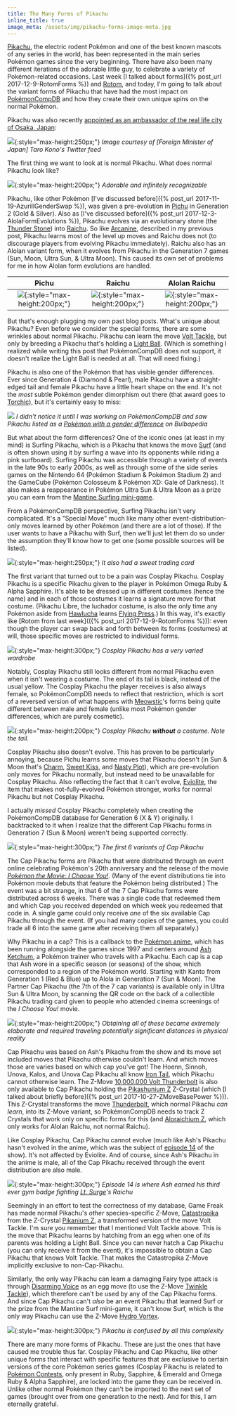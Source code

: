 ```yaml
---
title: The Many Forms of Pikachu
inline_title: true
image_meta: /assets/img/pikachu-forms-image-meta.jpg
---
```


[Pikachu](https://www.serebii.net/pokedex-sm/025.shtml), the electric rodent Pokémon and one of the best known mascots of any series in the world, has been represented in the main series Pokémon games since the very beginning. There have also been many different iterations of the adorable little guy, to celebrate a variety of Pokémon-related occasions. Last week [I talked about forms]({% post_url 2017-12-9-RotomForms %}) and [Rotom](https://www.serebii.net/pokedex-sm/479.shtml), and today, I'm going to talk about the variant forms of Pikachu that have had the most impact on [PokémonCompDB](/pokemoncompdb.html) and how they create their own unique spins on the normal Pokémon.

Pikachu was also recently [appointed as an ambassador of the real life city of Osaka, Japan](https://www.theverge.com/2017/11/30/16720968/pikachu-ambassador-of-osaka-japan-hello-kitty):

![](/assets/img/pikachu-osaka.jpg){:style="max-height:250px;"}
*Image courtesy of [Foreign Minister of Japan] Taro Kono's Twitter feed*

The first thing we want to look at is normal Pikachu. What does normal Pikachu look like?

![](/assets/img/pikachu.PNG){:style="max-height:200px;"}
*Adorable and infinitely recognizable*

Pikachu, like other Pokémon [I've discussed before]({% post_url 2017-11-19-AzurillGenderSwap %}), was given a pre-evolution in [Pichu](https://www.serebii.net/pokedex-sm/172.shtml) in Generation 2 (Gold & Silver). Also as [I've discussed before]({% post_url 2017-12-3-AlolaFormEvolutions %}), Pikachu evolves via an evolutionary stone (the [Thunder Stone](https://www.serebii.net/itemdex/thunderstone.shtml)) into [Raichu](https://www.serebii.net/pokedex-sm/026.shtml). So like [Arcanine](https://www.serebii.net/pokedex-sm/059.shtml), described in my previous post, Pikachu learns most of the level up moves and Raichu does not (to discourage players from evolving Pikachu immediately). Raichu also has an Alolan variant form, when it evolves from Pikachu in the Generation 7 games (Sun, Moon, Ultra Sun, & Ultra Moon). This caused its own set of problems for me in how Alolan form evolutions are handled.

| Pichu | Raichu | Alolan Raichu |
|:-----:|:------:|:-------------:|
| ![](/assets/img/pichu.png){:style="max-height:200px;"} | ![](/assets/img/raichu.png){:style="max-height:200px;"}  | ![](/assets/img/alolan-raichu.png){:style="max-height:200px;"} |

But that's enough plugging my own past blog posts. What's unique about Pikachu? Even before we consider the special forms, there are some wrinkles about normal Pikachu. Pikachu can learn the move [Volt Tackle](https://www.serebii.net/attackdex-sm/volttackle.shtml), but only by breeding a Pikachu that's holding a [Light Ball](https://www.serebii.net/itemdex/lightball.shtml). (Which is something I realized while writing this post that PokémonCompDB does not support, it doesn't realize the Light Ball is needed at all. That will need fixing.)

Pikachu is also one of the Pokémon that has visible gender differences. Ever since Generation 4 (Diamond & Pearl), male Pikachu have a straight-edged tail and female Pikachu have a little heart shape on the end. It's not the *most* subtle Pokémon gender dimorphism out there (that award goes to [Torchic](https://www.serebii.net/pokedex-sm/255.shtml)), but it's certainly easy to miss:

![](/assets/img/pikachu-genders.png)
*I didn't notice it until I was working on PokémonCompDB and saw Pikachu listed as a [Pokémon with a gender difference](https://bulbapedia.bulbagarden.net/wiki/List_of_Pok%C3%A9mon_with_gender_differences) on Bulbapedia*

But what about the form differences? One of the iconic ones (at least in my mind) is Surfing Pikachu, which is a Pikachu that knows the move [Surf](https://www.serebii.net/attackdex-sm/surf.shtml) (and is often shown using it by surfing a wave into its opponents while riding a pink surfboard).  Surfing Pikachu was accessible through a variety of events in the late 90s to early 2000s, as well as through some of the side series games on the Nintendo 64 (Pokémon Stadium & Pokémon Stadium 2) and the GameCube (Pokémon Colosseum & Pokémon XD: Gale of Darkness). It also makes a reappearance in Pokémon Ultra Sun & Ultra Moon as a prize you can earn from the [Mantine Surfing mini-game](https://www.serebii.net/ultrasunultramoon/mantinesurf.shtml).

From a PokémonCompDB perspective, Surfing Pikachu isn't very complicated. It's a "Special Move" much like many other event-distribution-only moves learned by other Pokémon (and there are a lot of those). If the user wants to have a Pikachu with Surf, then we'll just let them do so under the assumption they'll know how to get one (some possible sources will be listed).

![](/assets/img/pikachu-surf-card.jpg){:style="max-height:250px;"}
*It also had a sweet trading card*

The first variant that turned out to be a pain was Cosplay Pikachu. Cosplay Pikachu is a specific Pikachu given to the player in Pokémon Omega Ruby & Alpha Sapphire. It's able to be dressed up in different costumes (hence the name) and in each of those costumes it learns a signature move for that costume. (Pikachu Libre, the luchador costume, is also the only time any Pokémon aside from [Hawlucha](https://www.serebii.net/pokedex-sm/701.shtml) learns [Flying Press](https://www.serebii.net/attackdex-sm/flyingpress.shtml).) In this way, it's exactly like [Rotom from last week](({% post_url 2017-12-9-RotomForms %})): even though the player can swap back and forth between its forms (costumes) at will, those specific moves are restricted to individual forms.

![](/assets/img/pikachu-cosplay-costumes.png){:style="max-height:300px;"}
*Cosplay Pikachu has a very varied wardrobe*

Notably, Cosplay Pikachu still looks different from normal Pikachu even when it isn't wearing a costume. The end of its tail is black, instead of the usual yellow. The Cosplay Pikachu the player receives is also always female, so PokémonCompDB needs to reflect that restriction, which is sort of a reversed version of what happens with [Meowstic](https://www.serebii.net/pokedex-sm/678.shtml)'s forms being quite different between male and female (unlike most Pokémon gender differences, which are purely cosmetic).

![](/assets/img/pikachu-cosplay.png){:style="max-height:200px;"}
*Cosplay Pikachu **without** a costume. Note the tail.*

Cosplay Pikachu also doesn't evolve. This has proven to be particularly annoying, because Pichu learns some moves that Pikachu doesn't (in Sun & Moon that's [Charm](https://www.serebii.net/attackdex-sm/charm.shtml), [Sweet Kiss](https://www.serebii.net/attackdex-sm/sweetkiss.shtml), and [Nasty Plot](https://www.serebii.net/attackdex-sm/nastyplot.shtml)), which are pre-evolution only moves for Pikachu normally, but instead need to be unavailable for Cosplay Pikachu. Also reflecting the fact that it can't evolve, [Eviolite](https://www.serebii.net/itemdex/eviolite.shtml), the item that makes not-fully-evolved Pokémon stronger, works for normal Pikachu but not Cosplay Pikachu.

I actually *missed* Cosplay Pikachu completely when creating the PokémonCompDB database for Generation 6 (X & Y) originally. I backtracked to it when I realize that the different Cap Pikachu forms in Generation 7 (Sun & Moon) weren't being supported correctly.

![](/assets/img/pikachu-cap.jpg){:style="max-height:300px;"}
*The first 6 variants of Cap Pikachu*

The Cap Pikachu forms are Pikachu that were distributed through an event online celebrating Pokémon's 20th anniversary and the release of the movie [*Pokémon the Movie: I Choose You!*](https://en.wikipedia.org/wiki/Pok%C3%A9mon_the_Movie:_I_Choose_You!). (Many of the event distributions tie into Pokémon movie debuts that feature the Pokémon being distributed.) The event was a bit strange, in that 6 of the 7 Cap Pikachu forms were distributed across 6 weeks. There was a single code that redeemed them and which Cap you received depended on which week you redeemed that code in. A single game could only receive *one* of the six available Cap Pikachu through the event. (If you had many copies of the games, you could trade all 6 into the same game after receiving them all separately.)

Why Pikachu in a cap? This is a callback to the [Pokémon anime](https://bulbapedia.bulbagarden.net/wiki/Pok%C3%A9mon_anime), which has been running alongside the games since 1997 and centers around [Ash Ketchum](https://bulbapedia.bulbagarden.net/wiki/Ash_Ketchum), a Pokémon trainer who travels with a Pikachu. Each cap is a cap that Ash wore in a specific season (or seasons) of the show, which corresponded to a region of the Pokémon world. Starting with Kanto from Generation 1 (Red & Blue) up to Alola in Generation 7 (Sun & Moon). The Partner Cap Pikachu (the 7th of the 7 cap variants) is available only in Ultra Sun & Ultra Moon, by scanning the QR code on the back of a collectible Pikachu trading card given to people who attended cinema screenings of the *I Choose You!* movie.

![](/assets/img/pikachu-cap-partner.jpg){:style="max-height:200px;"}
*Obtaining all of these became extremely elaborate and required traveling potentially significant distances in physical reality*

Cap Pikachu was based on Ash's Pikachu from the show and its move set included moves that Pikachu otherwise couldn't learn. And which moves those are varies based on which cap you've got! The Hoenn, Sinnoh, Unova, Kalos, and Unova Cap Pikachu all know [Iron Tail](https://www.serebii.net/attackdex-sm/irontail.shtml), which Pikachu cannot otherwise learn. The Z-Move [10,000,000 Volt Thunderbolt](https://www.serebii.net/attackdex-sm/10,000,000voltthunderbolt.shtml) is also only available to Cap Pikachu holding the [Pikashunium Z](https://www.serebii.net/itemdex/pikashuniumz.shtml) Z-Crystal (which [I talked about briefly before]({% post_url 2017-10-27-ZMoveBasePower %})). This Z-Crystal transforms the move [Thunderbolt](https://www.serebii.net/attackdex-sm/thunderbolt.shtml), which normal Pikachu *can learn*, into its Z-Move variant, so PokémonCompDB needs to track Z Crystals that work only on specific forms for this (and [Aloraichium Z](https://www.serebii.net/itemdex/aloraichiumz.shtml), which only works for Alolan Raichu, not normal Raichu).

Like Cosplay Pikachu, Cap Pikachu cannot evolve (much like Ash's Pikachu hasn't evolved in the anime, which was the subject of [episode 14](https://bulbapedia.bulbagarden.net/wiki/EP014) of the show). It's not affected by Eviolite. And of course, since Ash's Pikachu in the anime is male, all of the Cap Pikachu received through the event distribution are also male.

![](/assets/img/pikachu-anime-surge-raichu.png){:style="max-height:300px;"}
*Episode 14 is where Ash earned his third ever gym badge fighting [Lt. Surge](https://bulbapedia.bulbagarden.net/wiki/Lt._Surge)'s Raichu*

Seemingly in an effort to test the correctness of my database, Game Freak has made normal Pikachu's *other* species-specific Z-Move, [Catastropika](https://www.serebii.net/attackdex-sm/catastropika.shtml) from the Z-Crystal [Pikanium Z](https://www.serebii.net/itemdex/pikaniumz.shtml), a transformed version of the move Volt Tackle. I'm sure you remember that I mentioned Volt Tackle above. This is the move that Pikachu learns by hatching from an egg when one of its parents was holding a Light Ball. Since you can never hatch a Cap Pikachu (you can only receive it from the event), it's impossible to obtain a Cap Pikachu that knows Volt Tackle. That makes the Catastropika Z-Move implicitly exclusive to non-Cap-Pikachu.

Similarly, the only way Pikachu can learn a damaging Fairy type attack is through [Disarming Voice](https://www.serebii.net/attackdex-sm/disarmingvoice.shtml) as an egg move (to use the Z-Move [Twinkle Tackle](https://www.serebii.net/attackdex-sm/twinkletackle.shtml)), which therefore can't be used by any of the Cap Pikachu forms. And since Cap Pikachu can't *also* be an event Pikachu that learned Surf or the prize from the Mantine Surf mini-game, it can't know Surf, which is the only way Pikachu can use the Z-Move [Hydro Vortex](https://www.serebii.net/attackdex-sm/hydrovortex.shtml).

![](/assets/img/pikachu-confused.png){:style="max-height:300px;"}
*Pikachu is confused by all this complexity*

There are many more forms of Pikachu. These are just the ones that have caused me trouble thus far. Cosplay Pikachu and Cap Pikachu, like other unique forms that interact with specific features that are exclusive to certain versions of the core Pokémon series games (Cosplay Pikachu is related to [Pokémon Contests](https://bulbapedia.bulbagarden.net/wiki/Pok%C3%A9mon_Contest), only present in Ruby, Sapphire, & Emerald and Omega Ruby & Alpha Sapphire), are locked into the game they can be received in. Unlike other normal Pokémon they can't be imported to the next set of games (brought over from one generation to the next). And for this, I am eternally grateful.